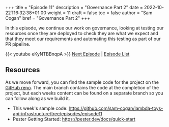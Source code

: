 +++
title = "Episode 11"
description = "Governance Part 2"
date = 2022-10-22T16:32:38+01:00
weight = 11
draft = false
toc = false
author = "Sam Cogan"
bref = "Governance Part 2"
+++

In this episode, we continue our work on governance, looking at testing our resources once they are deployed to check they are what we expect and that they meet our requirements and automating this testing as part of our PR pipeline.

{{< youtube  eKyNTBBnqpA >}}
[Next Episode](/docs/episode-12) | [Episode List](/docs)

## Resources

As we move forward, you can find the sample code for the project on the  [GitHub repo](https://github.com/sam-cogan/lambda-toys-api-infrastructure/). The main branch contains the code at the completion of the project, but each weeks content can be found on a separate branch so you can follow along as we build it.

- This week's sample code:  https://github.com/sam-cogan/lambda-toys-api-infrastructure/tree/episodes/episode11
- Pester Getting Started: https://pester.dev/docs/quick-start